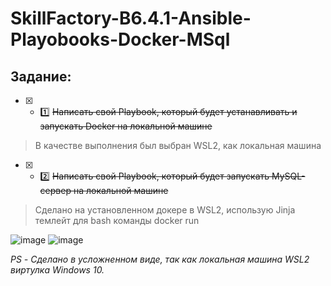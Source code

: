 # SkillFactory-B6.4.1-Ansible-Playobooks-Docker-MSql

## Задание:

* [x] - :one:  ~~Написать свой Playbook, который будет устанавливать и запускать Docker на локальной машине~~

> В качестве выполнения был выбран WSL2, как локальная машина

* [x] - :two:  ~~Написать свой Playbook, который будет запускать MySQL-сервер на локальной машине~~

> Сделано на установленном докере в WSL2, использую Jinja  темлейт для bash команды docker run

![image](https://db3pap003files.storage.live.com/y4muMy21Je4NQpMw21pmWMsdgC2SNI1WkJm6QSpihnmeMnorQTu8m0UMZbDEYAIp9Po1KDi_YUIh5Eelvum-ZMWvo2TSGb19G_ThyqH-DUmevanLokyvplWZtWD9fVghsXHKRbdjuPTk8oMpdYKcXcefGHBPddu9OFdfe_y1hNfLK7gwc8bmy65ND6UxzqtmjWGEv9OXmy2mFSAO0y_WEu5Ug/Ansible_WSL2_1.jpg?psid=1&width=1409&height=802)
![image](https://db3pap003files.storage.live.com/y4meEP357SEgLaFoZDgbgEzhhqh5fnG2eijC8oaag8e1603IPBdu5Qi1dX4lDZmhUelSKihAdb9KYHI03g5f6nDvWXrukEvf_E9BxWFpIVbm9I5NoosQKw20kfXFaBI7PNbbEOameNTVhlYxyPWY6mIMVFghMYdTeG8EgIiyTt_b_DIRRle5x_JPMj7PTmAIOm-jcF5McrVbJjIZC3JrUcrgA/Ansible_WSL2_2.jpg?psid=1&width=1503&height=767)


*PS - Сделано в усложненном виде, так как локальная машина WSL2 виртулка Windows 10.*
